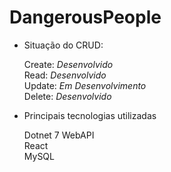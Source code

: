 # DangerousPeople
- Situação do CRUD:

  Create: <i>Desenvolvido</i><br>
  Read: <i>Desenvolvido</i><br>
  Update: <i>Em Desenvolvimento</i><br>
  Delete: <i>Desenvolvido</i><br>

- Principais tecnologias utilizadas
  
  Dotnet 7 WebAPI<br>
  React<br>
  MySQL<br>
